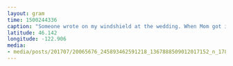 ```yaml
---
layout: gram
time: 1500244336
caption: "Someone wrote on my windshield at the wedding. When Mom got in my van on our way to breakfast this morning, she was like, \"Ok, douche bag, let's go!\" #sillouette"
latitude: 46.142
longitude: -122.906
media:
- media/posts/201707/20065676_245893462591218_1367888509012017152_n_17877113263107163.jpg
---
```

